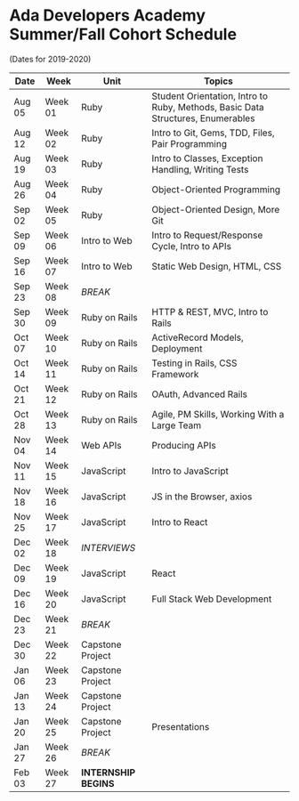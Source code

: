 <!--
THIS FILE WAS AUTOMATICALLY GENERATED
by the script build_dated_syllabus.rb in the same directory.
Please adjust that script rather than hand-editing this file
-->
# Ada Developers Academy Summer/Fall Cohort Schedule
(Dates for 2019-2020)

Date | Week | Unit | Topics
---  | ---  | ---  | ---   
Aug 05 | Week 01 | Ruby             | Student Orientation, Intro to Ruby, Methods, Basic Data Structures, Enumerables
Aug 12 | Week 02 | Ruby             | Intro to Git, Gems, TDD, Files, Pair Programming
Aug 19 | Week 03 | Ruby             | Intro to Classes, Exception Handling, Writing Tests
Aug 26 | Week 04 | Ruby             | Object-Oriented Programming
Sep 02 | Week 05 | Ruby             | Object-Oriented Design, More Git
Sep 09 | Week 06 | Intro to Web     | Intro to Request/Response Cycle, Intro to APIs
Sep 16 | Week 07 | Intro to Web     | Static Web Design, HTML, CSS
Sep 23 | Week 08 | _BREAK_          | &nbsp;
Sep 30 | Week 09 | Ruby on Rails    | HTTP & REST, MVC, Intro to Rails
Oct 07 | Week 10 | Ruby on Rails    | ActiveRecord Models, Deployment
Oct 14 | Week 11 | Ruby on Rails    | Testing in Rails, CSS Framework
Oct 21 | Week 12 | Ruby on Rails    | OAuth, Advanced Rails
Oct 28 | Week 13 | Ruby on Rails    | Agile, PM Skills, Working With a Large Team
Nov 04 | Week 14 | Web APIs         | Producing APIs
Nov 11 | Week 15 | JavaScript       | Intro to JavaScript
Nov 18 | Week 16 | JavaScript       | JS in the Browser, axios
Nov 25 | Week 17 | JavaScript       | Intro to React
Dec 02 | Week 18 | _INTERVIEWS_     | &nbsp;
Dec 09 | Week 19 | JavaScript       | React
Dec 16 | Week 20 | JavaScript       | Full Stack Web Development
Dec 23 | Week 21 | _BREAK_          | &nbsp;
Dec 30 | Week 22 | Capstone Project | &nbsp;
Jan 06 | Week 23 | Capstone Project | &nbsp;
Jan 13 | Week 24 | Capstone Project | &nbsp;
Jan 20 | Week 25 | Capstone Project | Presentations
Jan 27 | Week 26 | _BREAK_          | &nbsp;
Feb 03 | Week 27 | __INTERNSHIP BEGINS__ | &nbsp;
